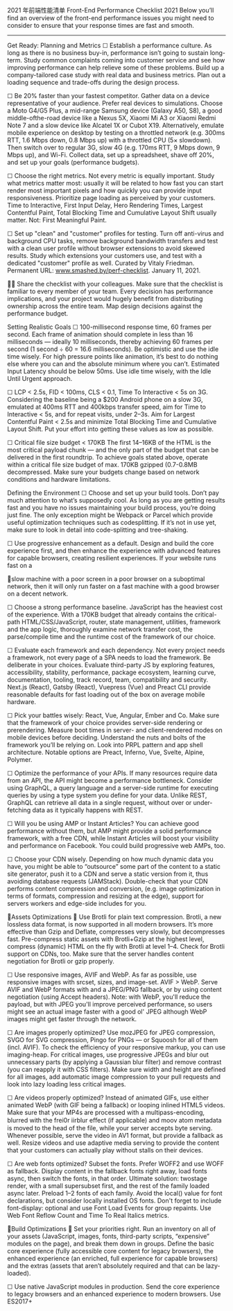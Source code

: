 2021 年前端性能清单
Front-End Performance Checklist 2021
Below you’ll find an overview of the front-end performance issues you might
need to consider to ensure that your response times are fast and smooth.
____

Get Ready: Planning and Metrics
☐ Establish a performance culture.
As long as there is no business buy-in, performance isn’t going to sustain long-term. Study
common complaints coming into customer service and see how improving performance can
help relieve some of these problems. Build up a company-tailored case study with real data
and business metrics. Plan out a loading sequence and trade-offs during the design process.

☐ Be 20% faster than your fastest competitor.
Gather data on a device representative of your audience. Prefer real devices to simulations.
Choose a Moto G4/G5 Plus, a mid-range Samsung device (Galaxy A50, S8), a good middle-ofthe-road device like a Nexus 5X, Xiaomi Mi A3 or Xiaomi Redmi Note 7 and a slow device like
Alcatel 1X or Cubot X19. Alternatively, emulate mobile experience on desktop by testing on a
throttled network (e.g. 300ms RTT, 1.6 Mbps down, 0.8 Mbps up) with a throttled CPU (5×
slowdown). Then switch over to regular 3G, slow 4G (e.g. 170ms RTT, 9 Mbps down, 9 Mbps
up), and Wi-Fi. Collect data, set up a spreadsheet, shave off 20%, and set up your goals
(performance budgets).

☐ Choose the right metrics.
Not every metric is equally important. Study what metrics matter most: usually it will be
related to how fast you can start render most important pixels and how quickly you can provide
input responsiveness. Prioritize page loading as perceived by your customers. Time to
Interactive, First Input Delay, Hero Rendering Times, Largest Contentful Paint, Total Blocking
Time and Cumulative Layout Shift usually matter. Not: First Meaningful Paint.

☐ Set up "clean" and "customer" profiles for testing.
Turn off anti-virus and background CPU tasks, remove background bandwidth transfers and
test with a clean user profile without browser extensions to avoid skewed results. Study
which extensions your customers use, and test with a dedicated "customer" profile as well.
Curated by Vitaly Friedman. Permanent URL: www.smashed.by/perf-checklist. January 11, 2021.

☐ Share the checklist with your colleagues.
Make sure that the checklist is familiar to every member of your team. Every decision has
performance implications, and your project would hugely benefit from distributing
ownership across the entire team. Map design decisions against the performance budget.

Setting Realistic Goals
☐ 100-millisecond response time, 60 frames per second.
Each frame of animation should complete in less than 16 milliseconds — ideally 10
milliseconds, thereby achieving 60 frames per second (1 second ÷ 60 = 16.6 milliseconds). Be
optimistic and use the idle time wisely. For high pressure points like animation, it’s best to do
nothing else where you can and the absolute minimum where you can’t. Estimated Input
Latency should be below 50ms. Use idle time wisely, with the Idle Until Urgent approach.

☐ LCP < 2.5s, FID < 100ms, CLS < 0.1, Time To Interactive < 5s on 3G.
Considering the baseline being a $200 Android phone on a slow 3G, emulated at 400ms RTT
and 400kbps transfer speed, aim for Time to Interactive < 5s, and for repeat visits, under 2–3s.
Aim for Largest Contentful Paint < 2.5s and minimize Total Blocking Time and Cumulative Layout
Shift. Put your effort into getting these values as low as possible.

☐ Critical file size budget < 170KB
The first 14–16KB of the HTML is the most critical payload chunk — and the only part of the
budget that can be delivered in the first roundtrip. To achieve goals stated above, operate
within a critical file size budget of max. 170KB gzipped (0.7-0.8MB decompressed. Make sure
your budgets change based on network conditions and hardware limitations.

Defining the Environment
☐ Choose and set up your build tools.
Don’t pay much attention to what’s supposedly cool. As long as you are getting results fast and
you have no issues maintaining your build process, you’re doing just fine. The only exception
might be Webpack or Parcel which provide useful optimization techniques such as codesplitting. If it’s not in use yet, make sure to look in detail into code-splitting and tree-shaking.

☐ Use progressive enhancement as a default.
Design and build the core experience first, and then enhance the experience with advanced
features for capable browsers, creating resilient experiences. If your website runs fast on a

slow machine with a poor screen in a poor browser on a suboptimal network, then it will only
run faster on a fast machine with a good browser on a decent network.

☐ Choose a strong performance baseline.
JavaScript has the heaviest cost of the experience. With a 170KB budget that already contains
the critical-path HTML/CSS/JavaScript, router, state management, utilities, framework and
the app logic, thoroughly examine network transfer cost, the parse/compile time and the
runtime cost of the framework of our choice.

☐ Evaluate each framework and each dependency.
Not every project needs a framework, not every page of a SPA needs to load the framework. Be
deliberate in your choices. Evaluate third-party JS by exploring features, accessibility, stability,
performance, package ecosystem, learning curve, documentation, tooling, track record, team,
compatibility and security. Next.js (React), Gatsby (React), Vuepress (Vue) and Preact
CLI provide reasonable defaults for fast loading out of the box on average mobile hardware.

☐ Pick your battles wisely: React, Vue, Angular, Ember and Co.
Make sure that the framework of your choice provides server-side rendering or prerendering.
Measure boot times in server- and client-rendered modes on mobile devices before deciding.
Understand the nuts and bolts of the framework you’ll be relying on. Look into PRPL pattern
and app shell architecture. Notable options are Preact, Inferno, Vue, Svelte, Alpine, Polymer.

☐ Optimize the performance of your APIs.
If many resources require data from an API, the API might become a performance bottleneck.
Consider using GraphQL, a query language and a server-side runtime for executing queries by
using a type system you define for your data. Unlike REST, GraphQL can retrieve all data in a
single request, without over or under-fetching data as it typically happens with REST.

☐ Will you be using AMP or Instant Articles?
You can achieve good performance without them, but AMP might provide a solid performance
framework, with a free CDN, while Instant Articles will boost your visibility and performance
on Facebook. You could build progressive web AMPs, too.

☐ Choose your CDN wisely.
Depending on how much dynamic data you have, you might be able to “outsource” some part
of the content to a static site generator, push it to a CDN and serve a static version from it,
thus avoiding database requests (JAMStack). Double-check that your CDN performs content
compression and conversion, (e.g. image optimization in terms of formats, compression and
resizing at the edge), support for servers workers and edge-side includes for you.

Assets Optimizations
☐ Use Brotli for plain text compression.
Brotli, a new lossless data format, is now supported in all modern browsers. It’s more effective
than Gzip and Deflate, compresses very slowly, but decompresses fast. Pre-compress static
assets with Brotli+Gzip at the highest level, compress (dynamic) HTML on the fly with Brotli
at level 1–4. Check for Brotli support on CDNs, too. Make sure that the server handles content
negotiation for Brotli or gzip properly.

☐ Use responsive images, AVIF and WebP.
As far as possible, use responsive images with srcset, sizes, <picture> and image-set. AVIF > WebP.
Serve AVIF and WebP formats with <picture> and a JPEG/PNG fallback, or by using content
negotiation (using Accept headers). Note: with WebP, you'll reduce the payload, but with JPEG
you'll improve perceived performance, so users might see an actual image faster with a good
ol' JPEG although WebP images might get faster through the network.

☐ Are images properly optimized?
Use mozJPEG for JPEG compression, SVGO for SVG compression, Pingo for PNGs — or Squoosh
for all of them (incl. AVIF). To check the efficiency of your responsive markup, you can
use imaging-heap. For critical images, use progressive JPEGs and blur out unnecessary parts
(by applying a Gaussian blur filter) and remove contrast (you can reapply it with CSS filters).
Make sure width and height are defined for all images, add automatic image compression to
your pull requests and look into lazy loading less critical images.

☐ Are videos properly optimized?
Instead of animated GIFs, use either animated WebP (with GIF being a fallback) or looping
inlined HTML5 videos. Make sure that your MP4s are processed with a multipass-encoding,
blurred with the frei0r iirblur eﬀect (if applicable) and moov atom metadata is moved to the head
of the file, while your server accepts byte serving. Whenever possible, serve the video in AV1
format, but provide a fallback as well. Resize videos and use adaptive media serving to provide
the content that your customers can actually play without stalls on their devices.

☐ Are web fonts optimized?
Subset the fonts. Prefer WOFF2 and use WOFF as fallback. Display content in the fallback
fonts right away, load fonts async, then switch the fonts, in that order. Ultimate solution: twostage render, with a small supersubset first, and the rest of the family loaded async later.
Preload 1–2 fonts of each family. Avoid the local() value for font declarations, but consider
locally installed OS fonts. Don't forget to include font-display: optional and use Font Load Events
for group repaints. Use Web Font Reflow Count and Time To Real Italics metrics.

Build Optimizations
☐ Set your priorities right.
Run an inventory on all of your assets (JavaScript, images, fonts, third-party scripts,
“expensive” modules on the page), and break them down in groups. Define the basic core
experience (fully accessible core content for legacy browsers), the enhanced experience (an
enriched, full experience for capable browsers) and the extras (assets that aren’t absolutely
required and that can be lazy-loaded).

☐ Use native JavaScript modules in production.
Send the core experience to legacy browsers and an enhanced experience to modern browsers.
Use ES2017+ <script type="module"> for loading JavaScript: modern browsers will interpret the
script as a JavaScript module and run it as expected, while legacy browsers wouldn't recognize
it and hence ignore it.

☐ Executing JavaScript is expensive, so tame it.
With SPAs, you might need some time to initialize the app before you can render the page.
Look for modules and techniques to speed up the initial rendering time, e.g. with progressive
hydration and import on interaction (times are 2–5x times higher on low-end mobile devices).

☐ Use tree-shaking, scope hoisting and code-splitting to reduce payloads.
Tree-shaking is a way to clean up your build process by only including code that is actually
used in production. Code-splitting splits your code base into “chunks” that are loaded on
demand. Scope hoisting detects where import chaining can be flattened and converted into
one inlined function without compromising the code (e.g. via Webpack). Use granular
chunking and offload some of the client-side rendering to the server. Define split points by
tracking which CSS/JS chunks are used, and which aren’t. Consider code-splitting at the
package level as well.

☐ Can you offload JavaScript into a Web Worker or WebAssembly?
As the code base evolves, UI performance bottlenecks will start showing up. It happens
because DOM operations are running alongside your JS on the main thread. Consider moving
these expensive operations to a background process that’s running on a different thread with
web workers. Typical use case: prefetching data and PWAs. Consider offloading
computationally heavy tasks off to WebAssembly, which works best for computationally
intensive web apps, such as games.

☐ Serve legacy code only to legacy browsers (differential serving).
Use babel-preset-env to only transpile ES2017+ features unsupported by the modern browsers
you are targeting. Then set up two builds, one for modern, and one for legacy browsers. For

lodash, use babel-plugin-lodash that will load only modules that you are using in your source.
Transform generic lodash requires to cherry-picked ones to avoid code duplication. Use the
header <link rel="modulepreload"> to initiate early (and high-priority) loading of module scripts.

☐ Identify and rewrite legacy code with incremental decoupling.
Revisit your dependencies and assess how much time would be required to refactor or rewrite
legacy code that has been causing trouble lately. First, set up metrics that tracks if the ratio of
legacy code calls is staying constant or going down, not up. Publicly discourage the team from
using the library and make sure that your CI alerts developers if it's used in pull requests.

☐ Identify and remove unused CSS/JavaScript.
CSS and JavaScript code coverage in Chrome allows you to learn which code has been
executed/applied and which hasn’t. Once you've detected unused code, find those modules
and lazy load with import(). Then repeat the coverage profile and validate that it's now
shipping less code on initial load. Use Puppeteer to programmatically collect code coverage.

☐ Trim the size of your JavaScript dependencies.
There’s a high chance you’re shipping full JavaScript libraries when you only need a fraction.
To avoid the overhead, consider using webpack-libs-optimizations that removes unused methods
and polyfills during the build process. Add bundle auditing into your regular workflow.
Bundlephobia helps find the cost of adding an npm package to your bundle, size-limit extends
basic bundle size check with details on JavaScript execution time. Use Skypack to discover
community-curated packages with focus on quality and performance.

☐ Are you using predictive prefetching for JavaScript chunks?
Use heuristics to decide when to preload JavaScript chunks. Guess.js is a set of tools that use
Google Analytics data to determine which page a user is mostly likely to visit next. Also,
consider Quicklink, Instant.page and DNStradamus. Note: you might be prompting the browser
to consume unneeded data and prefetch undesirable pages, so it's a good idea to be quite
conservative in the number of prefetched requests.

☐ Optimize for your target JavaScript engines.
Make use of script streaming for monolithic scripts, so they can be parsed on a separate
background thread once downloading begins. Hook into V8’s code caching as well, by splitting
out libraries from code using them, or the other way around. Consider JIT Optimization
Strategies for Firefox’s Baseline Interpeter as well.

☐ Find a way to marry client-side rendering and server-side rendering.
Usually the goal is to find the optimum balance between client-side and server-side rendering.
Consider prerendering if your pages don't change much, and defer the booting of frameworks

if you can. Stream HTML in chunks with server-side rendering, and implement progressive
hydration for individual components with client-side rendering — and hydrate on visibility,
interaction or during idle time to get the best of both worlds. (Streaming Server-Side Rendering
With Progressive Hydration).

☐ Consider micro-optimizations and progressive booting.
Use server-side rendering to get a quick first meaningful paint, but also include some
minimal JS to keep the time-to-interactive close to the first meaningful paint. Then, either on
demand or as time allows, boot non-essential parts of the app. Always break up the execution
of functions into separate, asynchronous tasks. Where possible use requestIdleCallback.

☐ Always self-host third-party assets.
Using a public CDN will not automatically lead to better performance. Even if two sites point
to the exact same third party resource URL, the code is downloaded once per domain, and the
cache is "sandboxed" to that domain. First-party assets are more likely to stay in the cache
than third-party assets. Self-hosting is more reliable, secure, and better for performance.

☐ Constrain the impact of third-party scripts.
Too often one single third-party script ends up calling a long tail of scripts. Consider using
service workers by racing the resource download with a timeout. Establish a Content Security
Policy (CSP) to restrict the impact of third-party scripts, e.g. disallowing the download of audio
or video. Embed scripts via iframe, so scripts don't have access to the DOM. Sandbox them, too.
To stress-test scripts, examine bottom-up summaries in Performance profile page (DevTools).
Load third-party scripts only once the app has initialized. Watch out for anti-flicker snippets.

☐ Set HTTP cache headers properly.
Double-check that expires, cache-control, max-age and other HTTP cache headers are set
properly. In general, resources should be cacheable either for a very short time (if they are
likely to change) or indefinitely (if they are static). Use cache-control: immutable to avoid
revalidation. Check that you aren’t sending unnecessary headers (e.g. x-powered-by, pragma, xua-compatible, expires). Make use of zero RTT for repeat views via stale-while-revalidate.

Delivery Optimizations
☐ Load JavaScript asynchronously.
As developers, we have to explicitly tell the browser not to wait and to start rendering the page
with the defer and async attributes in HTML. Always prefer defer to async. With defer, browser
doesn't execute scripts until HTML is parsed and all prior sync scripts have executed. Don’t
use both. Unless you need JS to execute before start render, it's better to use defer.

☐ Lazy load expensive components with IntersectionObserver.
Lazy-load all expensive components, such as heavy JavaScript, videos, iframes, widgets, and
potentially images. The most performant way to do so is either with native lazy-loading
(loading and importance attributes) or by using the Intersection Observer — the latter can be
used for performant scrollytelling, parallax and ads tracking as well.

☐ Defer rendering and decoding for expensive images.
With content-visibility: auto, we can prompt the browser to skip the layout of the children while
the container is outside of the viewport. Just make sure to use contain-intrinsic-size with a
placeholder properly sized to avoid CLS. Also, prompt the browser to decode the image off the
main thread with <img decoding=“async”>, to reduce CPU-time needed for the operation.

☐ Push critical CSS quickly.
Collect all of the CSS required to start rendering the first visible portion of the page (“critical
CSS” or “above-the-fold” CSS), and add it inline in the <head> of the page (stay under 14 KB).
Consider the conditional inlining approach. Putting critical CSS in a separate file on the root
domain has benefits, sometimes more than inlining due to caching.

☐ Experiment with regrouping your CSS rules.
Consider splitting the main CSS file out into its individual media queries. Avoid placing <link
rel="stylesheet" /> before async snippets. If scripts don’t depend on stylesheets, consider placing
blocking scripts above blocking styles. If they do, split that JavaScript in two and load it either
side of your CSS. Cache inlined CSS with a service worker and experiment with in-body CSS.
Dynamic styling can be expensive: check that your CSS-in-JS library optimizes the execution
when your CSS has no dependencies on theme/props, don't over-compose styled components.

☐ Stream responses.
Streams provide an interface for reading or writing asynchronous chunks of data, only a
subset of which might be available in memory at any given time. Instead of serving an empty
UI shell and letting JavaScript populate it, let the service worker construct a stream where the
shell comes from a cache, but the body comes from the network. HTML rendered during the
initial nav request can then take full advantage of the browser's streaming HTML parser.

☐ Consider making your components connection-/device memory-aware.
Customize the application and the payload to cost- and performance-constrained users with
the Save-Data client hint request header. You could rewrite requests for high DPI images to
low DPI images, remove web fonts and parallax, turn off video autoplay, or even change how
you deliver markup. Use Network Information API to deliver variants of heavy components
based on connectivity, and Device Memory API to adjust resources based on device memory.

☐ Warm up the connection to speed up delivery.
Use resource hints to save time on dns-prefetch (DNS lookup in the background),
preconnect (start the connection handshake (DNS, TCP, TLS)), prefetch (request a resource),
preload (prefetch resources without executing them, among other things) and prerender
(fetches resources in advance but doesn’t execute JS or render any part of the page in advance).
When using preload, as must be defined or nothing loads; preloaded fonts without crossorigin
attribute will double fetch. With preload, there is a puzzle of priorities, so consider
injecting rel="preload" elements into the DOM just before the external blocking scripts.

☐ Use service workers for caching and network fallbacks.
If your website is running over HTTPS, cache static assets in a service worker cache and store
offline fallbacks (or even offline pages) and retrieve them from the user's machine, rather
than going to the network. Store the app shell in the service worker's cache along with a few
critical pages, such as offline page or homepage. But: make sure the proper CORS response
header exists for cross-origin resources, don’t cache opaque responses and opt-in cross-origin
image assets into CORS mode.

☐ Use service workers on the CDN/Edge (e.g. for A/B testing).
With CDNs implementing service workers on the server, consider service workers to tweak
performance on the edge as well. E.g. in A/B tests, when HTML needs to vary its content for
different users, use service workers on the CDNs to handle the logic. Or stream HTML
rewriting to speed up sites that use Google Fonts.

☐ Optimize rendering performance.
If needed, isolate expensive components with granular CSS containment. Make sure that
there is no lag when scrolling the page or when an element is animated, and that you’re
consistently hitting 60 frames per second. If that’s not possible, then making the frames per
second consistent is at least preferable to a mixed range of 60 to 15. Use CSS will-change to
inform the browser about which elements will change.

☐ Have you optimized rendering experience?
Don’t underestimate the role of perceived performance. While loading assets, try to always be
one step ahead of the customer, so the experience feels swift while there is quite a lot
happening in the background. To keep the customer engaged, use skeleton screens instead of
loading indicators and add transitions and animations.

☐ Prevent layout shifts (reflows) and repaints.
Reflows are caused by rescaled images and videos, web fonts, injected ads or late-discovered
scripts that populate components with actual content. Set width and height attributes on
images, so modern browsers allocate the box and reserve the space by default. Use an SVG

placeholder to reserve the display box in which the video and images will appear in. Use
hybrid lazy-loading to load an external lazy-loading script only if native lazy-loading isn’t
supported. Group web font repaints and match line-height and spacing with font-style-matcher.
Track the stability of the interface with Layout Instability API and Cumulative Layout Shift (CLS).

Networking and HTTP/2
☐ Is OCSP stapling enabled?
By enabling OCSP stapling on your server, you can speed up TLS handshakes. The OCSP
protocol does not require the browser to spend time downloading and then searching a list for
certificate information, hence reducing the time required for a handshake.

☐ Have you reduced the impact of SSL certificate revocation?
Extended Validation (EV) certificates are expensive and time-consuming as they require a
human to reviewing a certificate and ensuring its validity. Domain Validation (DV) certificates,
on the other hand, are often provided for free. EV certificates do not fully support OCSP
stapling, so always serve an OCSP stapled DV certificate and keep TLS certificates small.

☐ Have you adopted IPv6 yet?
Studies show that IPv6 makes websites 10 to 15% faster due to neighbor discovery (NDP) and
route optimization. Update the DNS for IPv6 to stay bulletproof for the future. Just make sure
that dual-stack support is provided across the network — it allows IPv6 and IPv4 to run
simultaneously alongside each other. After all, IPv6 is not backwards-compatible.

☐ Is TCP BBR in use?
BBR is a relatively new TCP delay-controlled TCP flow control algorithm. It responds to actual
congestion, rather than packet loss like TCP does, and as such, it’s significantly faster, with
higher throughput and lower latency. Enable BBR congestion control and set tcp_notsent_lowat
to 16KB for HTTP/2 prioritization to work reliably on Linux 4.9 kernels and later.

☐ Always prefer HTTP/2.
HTTP/2 is supported very well and offers a performance boost. It isn’t going anywhere, and in
most cases, you’re better off with it. Depending on how large your mobile user base is, you
might need to send different builds, and you could benefit from adapting a different build
process. (HTTP/2 is often slower on networks which have a noticeable packet loss rate.)

☐ Properly deploy HTTP/2.
You need to find a fine balance between packaging modules and loading many small modules

in parallel. Break down your entire interface into many small modules; then group, compress
and bundle them. Split at the package level, or by tracking which chunks of CSS/JS are/aren’t
used. Separate vendor and client code, and separate vendor dependencies that change rarely
and frequently. Sending around 6–10 packages seems like a decent compromise (and isn’t too
bad for legacy browsers). Experiment and measure to find the right balance. Do your best to
send as many assets as possible over a single HTTP/2 connection.

☐ Do your servers and CDNs support HTTP/2?
Different servers and CDNs support HTTP/2 differently. Use CDN Comparison to check your
options, or quickly look up which features you can expect to be supported. Enable BBR
congestion control, set tcp_notsent_lowat to 16KB for HTTP/2 prioritization.

☐ Is HPACK compression in use?
If you’re using HTTP/2, double-check that your servers implement HPACK compression for
HTTP response headers to reduce unnecessary overhead. Because HTTP/2 servers are
relatively new, they may not fully support the specification, with HPACK being an example.
H2spec is a great (if very technically detailed) tool to check that.

☐ Get ready for HTTP/3.
While in HTTP/2, multiple requests share a connection, in HTTP/3 requests also share a
connection but stream independently, so a dropped packet no longer impacts all requests, just
the one stream. With HTTP3’s QUIC, TCP and TLS are combined and completed in just a
single round trip, and from the second connection onward, we can already send and receive
app layer data in the first round trip (0-RTT). Packaging still matters, so instead of sending a
monolithic JS, send multiple JS-files in parallel. Expect an impact on loading times on mobile.

☐ Do your servers and CDNs support HTTP/3?
QUIC and HTTP/3 are better and more bulletproof: with faster handshakes, better encryption,
more reliable independent streams, more encrypted, and with 0-RTT if the client previously
had a connection with the server. However, it's quite CPU intensive (2-3x CPU usage for the
same bandwidth). Check if your servers or CDNs support HTTP over QUIC (also known
as HTTP/3), and if you can enable it.

☐ Make sure the security on your server is bulletproof.
Double-check that your security headers are set properly, eliminate known vulnerabilities,
and check your certificate. Make sure that all external plugins and tracking scripts are loaded
via HTTPS, that cross-site scripting isn’t possible and that both HTTP Strict Transport Security
headers and Content Security Policy headers are properly set.

Testing and Monitoring
☐ Monitor mixed-content warnings.
If you’ve recently migrated from HTTP to HTTPS, make sure to monitor both active and
passive mixed-content warnings with tools such as Report-URI.io. You can also use Mixed
Content Scan to scan your HTTPS-enabled website for mixed content.

☐ Have you optimized your auditing and debugging workflow?
Invest time to study debugging and auditing techniques in your debugger, WebPageTest,
Lighthouse and supercharge your text editor. E,g, you could drive WebPageTest from a Google
Spreadsheet and incorporate accessibility, performance and SEO scores into your Travis setup
with Lighthouse CI or straight into Webpack. Use a Perf Diagnostic CSS for quick check-ups.

☐ Have you tested in proxy browsers and legacy browsers?
Testing in Chrome and Firefox is not enough. Look into how your website works in proxy
browsers and legacy browsers (including UC Browser and Opera Mini). Measure average
Internet speed among your user base to avoid big surprises. Test with network throttling, and
emulate a high-DPI device. BrowserStack is fantastic, but test on real devices, too.

☐ Have you tested the performance of your 404 pages?
Every time a client requests an asset that doesn’t exist, they’ll receive a 404 response — and
often that response is huge. Make sure to examine and optimize the caching strategy for your
404 pages. Make sure to serve HTML to the browser only when it expects an HTML response,
and return a small error payload for all other responses.

☐ Have you tested the performance of your GDPR consent prompts?
Normally cookie consent prompts shouldn’t have an impact on CLS, but sometimes they do,
so consider using free and open source options Osano or cookie-consent-box. The consent is
likely to change the impact of scripts on the overall performance, so set up and study a few
different web performance profiles for different types of consent.

☐ Have you tested the impact on accessibility?
Large pages and DOM manipulations with JavaScript will cause delays in screen reader
announcements. Fast Time to Interactive means how much time passes by until the screen
reader can announce navigation on a given page and a screen reader user can actually hit
keyboard to interact.

☐ Is continuous monitoring set up?
A good performance metrics is a combination of passive and active monitoring tools. Having a
private instance of WebPagetest and using Lighthouse is always beneficial for quick tests, but

also set up continuous monitoring with RUM tools such as SpeedTracker, SpeedCurve and
others. Set your own user-timing marks to measure and monitor business-specific metrics.

Quick wins
This list is quite comprehensive, and completing all of the optimizations might take quite a while.
So, if you had just 1 hour to get significant improvements, what would you do? Let’s boil it all
down to 18 low-hanging fruits. Obviously, before you start and once you finish, measure results,
including Largest Contentful Paint and Time To Interactive on a 3G and cable connection.
1. Measure the real world experience and set appropriate goals. Aim to be at least 20% faster than
your fastest competitor. Stay within Largest Contentful Paint < 2.5s, a First Input Delay <
100ms, Time to Interactive < 5s on slow 3G, for repeat visits, TTI < 2s. Optimize at least for
First Contentful Paint and Time To Interactive.
2. Optimize images with Squoosh, mozjpeg, guetzli, pingo and SVGOMG, and serve AVIF/WebP with
an image CDN.
3. Prepare critical CSS for your main templates, and inline them in the <head> of each template.
For CSS/JS, operate within a critical file size budget of max. 170KB gzipped (0.7MB unzipped).
4. Trim, optimize, defer and lazy-load scripts. Invest in the config of your bundler to remove
redundancies and check lightweight alternatives.
5. Always self-host your static assets. Always prefer to self-host 3rd-party assets. Limit their
impact. Use facades, load widgets on interaction and beware of anti-flicker snippets.
6. Be selective when choosing a framework. For single-page-applications, identify critical pages
and serve them statically, or at least prerender them, and use progressive hydration on
component-level and import modules on interaction.
7. Client-side rendering alone isn't a good choice for performance. Prerender if your pages don’t
change much, and defer the booting of frameworks. Use streaming server-side rendering.
8. Serve legacy code only to legacy browsers with the module/nomodule pattern.
9. Experiment with regrouping your CSS rules and test in-body CSS.
10. Add resource hints to speed up delivery with dns-lookup, preconnect, prefetch, preload, prerender.
11. Subset web fonts and load them asynchronously, and utilize font-display in CSS for fast first
rendering.
12. Check that HTTP cache headers and security headers are set properly.
13. Enable Brotli compression on the server. (If that’s not possible, don’t forget to enable Gzip
compression.)
14. Enable TCP BBR congestion if your server is running on the Linux kernel version 4.9+.
15. Enable OCSP stapling and IPv6 if possible. Always serve an OCSP stapled DV certificate.
16. Enable HPACK compression for HTTP/2 and move to HTTP/3 if it's available.
17. Cache assets such as fonts, styles, JavaScript and images in a service worker cache.

18. Explore options to avoid rehydration, use progressive hydration and streaming server-side
rendering for your single-page application.
A huge thanks to Guy Podjarny, Yoav Weiss, Addy Osmani, Artem Denysov, Denys Mishunov, Ilya Pukhalski,
Jeremy Wagner, Colin Bendell, Mark Zeman, Patrick Meenan, Leonardo Losoviz, Andy Davies, Rachel Andrew,
Anselm Hannemann, Barry Pollard, Patrick Hamann, Gideon Pyzer, Andy Davies, Maria Prosvernina, Tim
Kadlec, Rey Bango, Matthias Ott, Peter Bowyer, Phil Walton, Mariana Peralta, Pepijn Senders, Mark
Nottingham, Jean Pierre Vincent, Philipp Tellis, Ryan Townsend, Ingrid Bergman, Mohamed Hussain S. H.,
Jacob Groß, Tim Swalling, Bob Visser, Kev Adamson, Adir Amsalem, Aleksey Kulikov and Rodney Rehm for
reviewing this article, as well as our fantastic community which has shared techniques and lessons learned
from its work in performance optimization for everybody to use. You are truly smashing!



2021 年前端性能清单
下面是您可能会遇到的前端性能问题的概述
需要考虑确保您的响应时间快速且顺畅。
____

做好准备：规划和指标
☐ 建立绩效文化。
只要没有企业的支持，业绩就不会长期维持。 学习
客户服务中常见的投诉，看看如何提高绩效
帮助缓解其中一些问题。 使用真实数据建立公司定制的案例研究
和业务指标。 在设计过程中计划加载顺序和权衡。

☐ 比最快的竞争对手快 20%。
在代表您的受众的设备上收集数据。 比模拟更喜欢真实设备。
选择 Moto G4/G5 Plus、中端三星设备（Galaxy A50、S8）、Nexus 5X、小米米 A3 或小米红米 Note 7 等中档设备以及慢速设备，例如
阿尔卡特 1X 或 Cubot X19。 或者，通过在桌面上进行测试来模拟桌面上的移动体验
具有节流 CPU（5×
减速）。 然后切换到常规 3G、慢速 4G（例如 170 毫秒 RTT、9 Mbps 下降、9 Mbps
向上）和 Wi-Fi。 收集数据，设置电子表格，减少 20%，并设定你的目标
（绩效预算）。

☐ 选择正确的指标。
并非每个指标都同样重要。 研究最重要的指标：通常是
与您可以多快开始渲染最重要的像素以及您可以多快地提供有关
输入响应。 优先考虑客户认为的页面加载。 时间到
交互式、首次输入延迟、英雄渲染时间、最大内容绘制、总阻塞
时间和累积布局偏移通常很重要。 不是：第一次有意义的绘画。

☐ 设置“清洁”和“客户”配置文件以进行测试。
关闭防病毒和后台 CPU 任务，删除后台带宽传输和
使用没有浏览器扩展的干净用户配置文件进行测试，以避免出现偏差的结果。 学习
您的客户使用哪些扩展，并使用专门的“客户”配置文件进行测试。
由维塔利弗里德曼策划。 永久网址：www.smashed.by/perf-checklist。 2021 年 1 月 11 日。

☐ 与您的同事分享清单。
确保团队中的每个成员都熟悉清单。 每个决定都有
性能影响，并且您的项目将从分发中受益匪浅
整个团队的所有权。 根据性能预算映射设计决策。

设定切合实际的目标
☐ 100 毫秒响应时间，每秒 60 帧。
每一帧动画应该在 16 毫秒内完成——最好是 10
毫秒，从而达到每秒 60 帧（1 秒 ÷ 60 = 16.6 毫秒）。 是
乐观并明智地利用空闲时间。 对于动画这样的高压点，最好做
没有其他你可以的地方和你不能的绝对最低限度。 估计输入
延迟应低于 50 毫秒。 明智地使用空闲时间，采用空闲直到紧急的方法。

☐ LCP < 2.5s，FID < 100ms，CLS < 0.1，3G 交互时间 < 5s。
考虑到基线是 200 美元的 Android 手机，速度较慢，RTT 为 400 毫秒
和 400kbps 的传输速度，目标是交互时间小于 5 秒，重复访问时间小于 2-3 秒。
目标是最大的 Contentful Paint < 2.5s 并最小化总阻塞时间和累积布局
转移。 努力使这些值尽可能低。

☐ 关键文件大小预算 < 170KB
HTML 的前 14–16KB 是最关键的有效负载块——也是唯一的部分
可以在第一次往返中交付的预算。 为实现上述目标，操作
在最大的关键文件大小预算内。 170KB gzipped（0.7-0.8MB 解压缩。确保
您的预算会根据网络条件和硬件限制而变化。

定义环境
☐ 选择并设置您的构建工具。
不要太在意所谓的酷。 只要你能快速得到结果
你在维护你的构建过程中没有问题，你做得很好。 唯一的例外
可能是 Webpack 或 Parcel，它们提供有用的优化技术，例如代码拆分。 如果尚未使用，请确保详细了解代码拆分和 tree-shaking。

☐ 默认使用渐进增强。
首先设计和构建核心体验，然后通过高级增强体验
功能强大的浏览器的功能，创造弹性体验。 如果您的网站在

在次优网络上的不良浏览器中屏幕不良的慢速机器，那么它只会
在性能良好的网络上使用良好的浏览器在快速的机器上运行得更快。

☐ 选择一个强大的性能基准。
JavaScript 的体验成本最高。 170KB 的预算已经包含
关键路径 HTML/CSS/JavaScript、路由器、状态管理、实用程序、框架和
应用程序逻辑，彻底检查网络传输成本、解析/编译时间和
运行
我们选择的框架的成本。

☐ 评估每个框架和每个依赖项。
不是每个项目都需要框架，也不是SPA的每个页面都需要加载框架。 是
深思熟虑你的选择。 通过探索功能、可访问性、稳定性来评估第三方 JS，
性能、包生态系统、学习曲线、文档、工具、跟踪记录、团队、
兼容性和安全性。 Next.js (React)、Gatsby (React)、Vuepress (Vue) 和 Preact
CLI 提供合理的默认值，以便在普通移动硬件上快速加载。

☐ 明智地选择你的战斗：React、Vue、Angular、Ember 和 Co。
确保您选择的框架提供服务器端呈现或预呈现。
在决定之前测量移动设备上服务器和客户端呈现模式的启动时间。
了解您将依赖的框架的具体细节。 查看 PRPL 模式
和应用程序外壳架构。 值得注意的选项是 Preact、Inferno、Vue、Svelte、Alpine、Polymer。

☐ 优化 API 的性能。
如果许多资源需要来自 API 的数据，API 可能会成为性能瓶颈。
考虑使用 GraphQL，一种查询语言和服务器端运行时来执行查询
使用您为数据定义的类型系统。 与 REST 不同，GraphQL 可以检索一个文件中的所有数据
单个请求，不会像 REST 通常发生的那样获取过多或不足的数据。

☐ 您会使用 AMP 还是 Instant Articles？
没有它们您也可以实现良好的性能，但 AMP 可能会提供可靠的性能
框架，带有免费的 CDN，而 Instant Articles 将提高您的知名度和性能
在Facebook上。 您也可以构建渐进式网络 AMP。

☐ 明智地选择您的 CDN。
根据您拥有的动态数据量，您可以“外包”某些部分
内容到静态站点生成器，将其推送到 CDN 并从中提供静态版本，
从而避免数据库请求（JAMStack）。 仔细检查您的 CDN 是否执行内容
压缩和转换，（例如在格式、压缩和转换方面的图像优化
在边缘调整大小），支持服务器工作人员和边缘端包括你。

资产优化
☐ 使用 Brotli 进行纯文本压缩。
Brotli 是一种新的无损数据格式，现在所有现代浏览器都支持它。 更有效
比 Gzip 和 Deflate 压缩速度慢，但解压速度快。 预压缩静态
在最高级别使用 Brotli+Gzip 的资产，使用 Brotli 即时压缩（动态）HTML
在 1-4 级。 还要检查 CDN 上的 Brotli 支持。 确保服务器处理内容
正确协商 Brotli 或 gzip。

☐ 使用响应式图像、AVIF 和 WebP。
尽可能使用带有 srcset、sizes、<picture> 和 image-set 的响应式图像。 AVIF > WebP。
使用 <picture> 和 JPEG/PNG 后备，或使用内容提供 AVIF 和 WebP 格式
协商（使用 Accept 标头）。 注意：使用 WebP，你会减少负载，但使用 JPEG
你会提高感知性能，所以用户可能会更快地看到一个良好的实际图像
ol' JPEG 尽管 WebP 图像可能通过网络变得更快。

☐ 图像是否适当优化？
将 mozJPEG 用于 JPEG 压缩，将 SVGO 用于 SVG 压缩，将 Pingo 用于 PNG——或 Squoosh
对于所有这些（包括 AVIF）。 要检查响应式标记的效率，您可以
使用成像堆。 对于关键图像，使用渐进式 JPEG 并模糊掉不必要的部分
（通过应用高斯模糊滤镜）并移除对比度（您可以使用 CSS 滤镜重新应用它）。
确保为所有图像定义宽度和高度，将自动图像压缩添加到
您的拉取请求并研究延迟加载不太重要的图像。

☐ 视频是否经过适当优化？
代替动画 GIF，使用动画 WebP（GIF 作为后备）或循环播放
内联 HTML5 视频。 确保您的 MP4 文件经过多通道编码处理，
使用 frei0r iirblur 效果模糊（如果适用）并将 moov 原子元数据移动到头部
的文件，而您的服务器接受字节服务。 尽可能以 AV1 格式提供视频
格式，但也提供后备。 调整视频大小并使用自适应媒体服务提供
您的客户实际上可以在其设备上无延迟地播放的内容。

☐ 网络字体是否优化？
子集字体。 首选 WOFF2 并使用 WOFF 作为后备。 在回退中显示内容
立即加载字体，异步加载字体，然后按顺序切换字体。 最终解决方案：双阶段渲染，首先使用一个小的超子集，然后再异步加载其余部分。
预加载每个系列的 1-2 种字体。 避免字体声明的 local() 值，但考虑
本地安装的操作系统字体。 不要忘记包含字体显示：可选并使用字体加载事件
用于组重绘。 使用 Web Font Reflow Count 和 Time To Real Italics 指标。

构建优化
☐ 正确设置您的优先顺序。
对您的所有资产（JavaScript、图像、字体、第三方脚本、
页面上的“昂贵”模块
e)，并将它们分组。 定义基本核心
体验（旧版浏览器完全可访问的核心内容）、增强体验（一个
功能强大的浏览器丰富的完整体验）和附加功能（并非绝对的资产
必需的，并且可以延迟加载）。

☐ 在生产中使用原生 JavaScript 模块。
将核心体验发送到旧版浏览器，将增强体验发送到现代浏览器。
使用 ES2017+ <script type="module"> 加载 JavaScript：现代浏览器将解释
将脚本作为 JavaScript 模块并按预期运行，而旧版浏览器无法识别
它，因此忽略它。

☐ 执行 JavaScript 是昂贵的，所以驯服它。
使用 SPA，您可能需要一些时间来初始化应用程序，然后才能呈现页面。
寻找模块和技术来加快初始渲染时间，例如 有进取心的
水合作用和导入交互（低端移动设备上的时间高出 2-5 倍）。

☐ 使用 tree-shaking、scope hoisting 和 code-splitting 来减少负载。
Tree-shaking 是一种清理构建过程的方法，它只包含实际需要的代码
用于生产。 代码拆分将您的代码库拆分为加载到的“块”
要求。 范围提升检测导入链接可以展平并转换为的位置
一个不影响代码的内联函数（例如通过 Webpack）。 使用粒度
分块并将一些客户端渲染卸载到服务器。 定义分割点
跟踪哪些 CSS/JS 块被使用，哪些没有。 考虑在
包级也是如此。

☐ 你能将 JavaScript 卸载到 Web Worker 或 WebAssembly 中吗？
随着代码库的发展，UI 性能瓶颈将开始显现。 它发生了
因为 DOM 操作在主线程上与您的 JS 一起运行。 考虑搬家
这些昂贵的操作到在不同线程上运行的后台进程
网络工作者。 典型用例：预取数据和 PWA。 考虑卸载
计算繁重的任务交给 WebAssembly，它最适合计算
密集型网络应用程序，例如游戏。

☐ 仅将遗留代码提供给遗留浏览器（差异化服务）。
使用 babel-preset-env 只转译现代浏览器不支持的 ES2017+ 特性
你在瞄准。 然后设置两个构建，一个用于现代浏览器，一个用于旧版浏览器。 为了

lodash，使用 babel-plugin-lodash 它将只加载您在源代码中使用的模块。
将通用的 lodash requires 转换为精选的 lodash 以避免代码重复。 使用
header <link rel="modulepreload"> 启动模块脚本的早期（和高优先级）加载。

☐ 通过增量解耦识别和重写遗留代码。
重新访问您的依赖项并评估重构或重写需要多少时间
最近引起麻烦的遗留代码。 首先，设置指标来跟踪
遗留代码调用保持不变或下降，而不是上升。 公开劝阻团队
使用该库并确保您的 CI 提醒开发人员是否在拉取请求中使用它。

☐ 识别并删除未使用的 CSS/JavaScript。
Chrome 中的 CSS 和 JavaScript 代码覆盖率可让您了解哪些代码已被
已执行/应用，哪些尚未执行。 检测到未使用的代码后，找到那些模块
并使用 import() 进行延迟加载。 然后重复覆盖范围配置文件并验证它现在
在初始加载时发送更少的代码。 使用 Puppeteer 以编程方式收集代码覆盖率。

☐ 减少 JavaScript 依赖项的大小。
当您只需要一小部分时，您很有可能会发布完整的 JavaScript 库。
为避免开销，请考虑使用 webpack-libs-optimizations 删除未使用的方法
和 polyfills 在构建过程中。 将捆绑审核添加到您的常规工作流程中。
Bundlephobia 有助于找到将 npm 包添加到包中的成本，大小限制扩展
基本的包大小检查以及 JavaScript 执行时间的详细信息。 使用 Skypack 发现
专注于质量和性能的社区策划包。

☐ 您是否对 JavaScript 块使用预测预取？
使用启发式方法来决定何时预加载 JavaScript 块。 Guess.js 是一组使用
用于确定用户接下来最有可能访问哪个页面的 Google Analytics 数据。 还，
考虑 Quicklink、Instant.page 和 DNStradamus。 注意：您可能会提示浏览器
消耗不需要的数据并预取不需要的页面，所以最好是相当
保守的预取请求数量。

☐ 优化您的目标 JavaScript 引擎。
对整体脚本使用脚本流，这样它们就可以在单独的服务器上进行解析
下载开始后的后台线程。 通过拆分也可以挂钩到 V8 的代码缓存中
从使用它们的代码中取出库，或相反。 考虑 JIT 优化
Firefox 的 Baseline Interpeter 策略也是如此。

☐ 找到一种结合客户端渲染和服务器端渲染的方法渲染。
通常目标是在客户端和服务器端渲染之间找到最佳平衡。
如果您的页面变化不大，请考虑预渲染，并推迟框架的启动

如果可以的话。 使用服务器端渲染以块的形式流式传输 HTML，并实现渐进式
通过客户端渲染对单个组件进行水合作用——并根据可见性进行水合作用，
交互或在空闲时间获得两全其美。 （流式服务器端渲染
随着渐进水合作用）。

☐ 考虑微优化和渐进式引导。
使用服务器端渲染来获得快速的第一次有意义的绘画，但也包括一些
最小化 JS 以保持交互时间接近第一次有意义的绘制。 然后，要么在
根据需要或在时间允许的情况下，启动应用程序的非必要部分。 总是中断执行
功能分成单独的异步任务。 尽可能使用 requestIdleCallback。

☐ 始终自行托管第三方资产。
使用公共 CDN 不会自动带来更好的性能。 即使两个站点指向
到完全相同的第三方资源 URL，每个域下载一次代码，并且
缓存被“沙盒化”到该域。 第一方资产更有可能留在缓存中
比第三方资产。 自托管更可靠、更安全，性能也更好。

☐ 限制第三方脚本的影响。
一个第三方脚本经常会调用一长串脚本。 考虑使用
service workers 通过在超时的情况下竞速资源下载。 建立内容安全
限制第三方脚本影响的策略 (CSP)，例如 禁止下载音频
或视频。 通过 iframe 嵌入脚本，因此脚本无法访问 DOM。 沙箱他们也是。
要对脚本进行压力测试，请检查性能配置文件页面 (DevTools) 中的自下而上的摘要。
仅在应用程序初始化后加载第三方脚本。 注意防闪烁片段。

☐ 正确设置 HTTP 缓存标头。
仔细检查是否设置了过期、缓存控制、最大年龄和其他 HTTP 缓存标头
适当地。 一般来说，资源应该可以缓存很短的时间（如果它们是
可能会改变）或无限期地（如果它们是静态的）。 使用 cache-control: immutable 来避免
重新验证。 检查您是否发送了不必要的标头（例如 x-powered-by、pragma、xua-compatible、expires）。 通过 stale-while-revalidate 使用零 RTT 重复查看。

交付优化
☐ 异步加载 JavaScript。
作为开发人员，我们必须明确告诉浏览器不要等待并开始渲染页面
使用 HTML 中的 defer 和 async 属性。 总是喜欢延迟而不是异步。 使用延迟，浏览器
在解析 HTML 并且执行所有先前的同步脚本之前不执行脚本。 不
两者都用。 除非你需要在开始渲染之前执行JS，否则最好使用defer。

☐ 使用 IntersectionObserver 延迟加载昂贵的组件。
延迟加载所有昂贵的组件，例如繁重的 JavaScript、视频、iframe、小部件和
潜在的图像。 最有效的方法是使用本机延迟加载
（加载和重要性属性）或使用 Intersection Observer——后者可以是
也用于高性能滚动、视差和广告跟踪。

☐ 延迟昂贵图像的渲染和解码。
使用 content-visibility: auto，我们可以提示浏览器跳过孩子的布局
容器在视口之外。 只需确保将 contain-intrinsic-size 与
占位符大小合适以避免 CLS。 此外，提示浏览器解码图像关闭
带有 <img decoding=“async”> 的主线程，以减少操作所需的 CPU 时间。

☐ 快速推送关键 CSS。
收集开始呈现页面第一个可见部分所需的所有 CSS（“关键
CSS”或“首屏”CSS），并将其内联添加到页面的 <head> 中（保持在 14 KB 以下）。
考虑条件内联方法。 将关键 CSS 放在根目录下的单独文件中
domain 有好处，有时由于缓存而比内联更多。

☐ 尝试重新组合您的 CSS 规则。
考虑将主 CSS 文件拆分成单独的媒体查询。 避免放置 <link
rel="stylesheet" /> 在异步片段之前。 如果脚本不依赖于样式表，请考虑放置
阻塞样式之上的阻塞脚本。 如果他们这样做，将 JavaScript 分成两部分并加载它
你的CSS的一面。 使用 Service Worker 缓存内联 CSS 并试验体内 CSS。
动态样式可能很昂贵：检查您的 CSS-in-JS 库是否优化了执行
当你的 CSS 不依赖于主题/道具时，不要过度组合样式组件。我在哪里
外壳来自缓存，但主体来自网络。 期间呈现的 HTML
然后初始导航请求可以充分利用浏览器的流式 HTML 解析器。

☐ 考虑让您的组件连接/设备内存感知。
为成本和性能受限的用户定制应用程序和负载
Save-Data 客户端提示请求标头。 您可以将对高 DPI 图像的请求重写为
低 DPI 图像、删除网络字体和视差、关闭视频自动播放，甚至更改播放方式
你提供标记。 使用 Network Information API 传递重型组件的变体
基于连接和设备内存 API 来调整基于设备内存的资源。

☐ 预热连接以加快交付速度。
使用资源提示来节省 dns-prefetch 的时间（在后台进行 DNS 查找），
预连接（启动连接握手（DNS、TCP、TLS））、预取（请求资源）、
预加载（预取资源而不执行它们等）和预渲染
（提前获取资源但不执行JS或提前渲染页面的任何部分）。
使用预加载时，必须定义或不加载； 没有跨源的预加载字体
属性将双重获取。 对于预加载，有一个优先级的难题，所以考虑
在外部阻塞脚本之前将 rel="preload" 元素注入 DOM。

☐ 使用服务工作者进行缓存和网络回退。
如果您的网站通过 HTTPS 运行，请将静态资产缓存在 Service Worker 缓存中并存储
离线后备（甚至离线页面）并从用户的机器上检索它们，而不是
比去网络。 将 App Shell 连同一些存储在 Service Worker 的缓存中
关键页面，例如离线页面或主页。 但是：确保正确的 CORS 响应
跨源资源存在标头，不要缓存不透明的响应和选择加入跨源
将图像资产转换为 CORS 模式。

☐ 在 CDN/Edge 上使用服务工作者（例如用于 A/B 测试）。
随着 CDN 在服务器上实现服务工作者，考虑服务工作者进行调整
边缘的性能也是如此。 例如。 在 A/B 测试中，当 HTML 需要改变其内容时
不同的用户，使用 CDN 上的服务工作者来处理逻辑。 或者流式传输 HTML
重写以加速使用谷歌字体的网站。

☐ 优化渲染性能。
如果需要，使用精细的 CSS 容器隔离昂贵的组件。 确保
滚动页面或动画元素时没有延迟，而且您
始终达到每秒 60 帧。 如果那不可能，那么制作帧
second consistent 至少优于 60 到 15 的混合范围。使用 CSS will-change 来
通知浏览器哪些元素将发生变化。

☐ 是否优化了渲染体验？
不要低估感知绩效的作用。 在加载资产时，尽量始终
领先客户一步，所以体验很快，同时有很多
发生在后台。 为了保持客户的参与度，请使用骨架屏幕而不是
加载指示器并添加过渡和动画。

☐ 防止布局偏移（回流）和重绘。
回流是由重新缩放的图像和视频、网络字体、注入的广告或较晚发现的
用实际内容填充组件的脚本。 设置宽度和高度属性
图像，因此现代浏览器默认分配框并保留空间。 使用 SVG

占位符以保留显示视频和图像的显示框。使用
混合延迟加载仅在本机延迟加载不是时才加载外部延迟加载脚本
支持的。 分组网络字体重绘并使用字体样式匹配器匹配行高和间距。
使用 Layout Instability API 和 Cumulative Layout Shift (CLS) 跟踪界面的稳定性。

网络和 HTTP/2
☐ 是否启用了 OCSP 装订？
通过在您的服务器上启用 OCSP 装订，您可以加速 TLS 握手。 OCSP
协议不需要浏览器花时间下载然后搜索列表
证书信息，从而减少握手所需的时间。

☐ 您是否减少了 SSL 证书吊销的影响？
扩展验证 (EV) 证书既昂贵又耗时，因为它们需要
审查证书并确保其有效性的人。 域验证 (DV) 证书，
另一方面，通常是免费提供的。 EV 证书不完全支持 OCSP
装订，因此始终提供 OCSP 装订 DV 证书并保持 TLS 证书较小。

☐ 您采用 IPv6 了吗？
研究表明，由于邻居发现 (NDP) 和
路线优化。 更新 IPv6 的 DNS，以防万一。 只要确定
跨网络提供双栈支持——它允许 IPv6 和 IPv4 运行
同时并排。 毕竟，IPv6 不向后兼容。

☐ TCP BBR 是否在使用中？
BBR是一个相对较新的

☐ 流式响应。
Streams 提供了一个用于读取或写入异步数据块的接口，只有一个
其中的子集可能在任何给定时间在内存中可用。 而不是提供一个空的
UI shell 并让 JavaScript 填充它，让 service worker 构造一个 str
TCP delay-controlled TCP流量控制算法。 它响应实际
拥塞，而不是像 TCP 那样丢失数据包，因此，它的速度要快得多，
更高的吞吐量和更低的延迟。 启用 BBR 拥塞控制并设置 tcp_notsent_lowat
到 16KB 的 HTTP/2 优先级，以便在 Linux 4.9 内核及更高版本上可靠地工作。

☐ 总是喜欢 HTTP/2。
HTTP/2 得到了很好的支持，并提供了性能提升。 它不会去任何地方，而且在
在大多数情况下，您最好不要这样做。 根据您的移动用户群有多大，您
可能需要发送不同的构建，您可以从调整不同的构建中受益
过程。 （HTTP/2 在具有明显丢包率的网络上通常较慢。）

☐ 正确部署 HTTP/2。
你需要在打包模块和加载很多小模块之间找到一个很好的平衡点

在平行下。 将你的整个界面分解成许多小模块； 然后分组，压缩
并将它们捆绑在一起。 在包级别拆分，或者通过跟踪哪些 CSS/JS 块是/不是
用过的。 分离供应商和客户端代码，分离很少更改的供应商依赖项
并且经常。 发送大约 6-10 个包裹似乎是一个不错的妥协（而且也不是
对旧版浏览器不利）。 进行实验和测量以找到合适的平衡点。 尽力而为
通过单个 HTTP/2 连接发送尽可能多的资产。

☐ 您的服务器和 CDN 是否支持 HTTP/2？
不同的服务器和 CDN 支持 HTTP/2 的方式不同。 使用 CDN 比较来检查您的
选项，或快速查找您希望获得支持的功能。 启用 BBR
拥塞控制，将 tcp_notsent_lowat 设置为 16KB 用于 HTTP/2 优先级。

☐ 是否使用了 HPACK 压缩？
如果您使用的是 HTTP/2，请仔细检查您的服务器是否实现了 HPACK 压缩
HTTP 响应标头以减少不必要的开销。 因为 HTTP/2 服务器是
相对较新，它们可能不完全支持该规范，HPACK 就是一个例子。
H2spec 是一个很棒的（如果技术上非常详细的话）工具来检查它。

☐ 为 HTTP/3 做好准备。
在 HTTP/2 中，多个请求共享一个连接，而在 HTTP/3 中，请求也共享一个
连接但独立流，因此丢弃的数据包不再影响所有请求，只是
一个流。 通过 HTTP3 的 QUIC，TCP 和 TLS 结合在一起，只需一个
单次往返，从第二个连接开始，我们已经可以发送和接收
第一次往返（0-RTT）中的应用层数据。 包装仍然很重要，所以与其发送
单体 JS，并行发送多个 JS 文件。 预计会影响移动设备的加载时间。

☐ 您的服务器和 CDN 是否支持 HTTP/3？
QUIC 和 HTTP/3 更好更可靠：握手速度更快，加密更好，
更可靠的独立流，更加密，如果客户端之前使用 0-RTT
与服务器建立了连接。 但是，它非常占用 CPU（2-3 倍的 CPU 使用率）
带宽相同）。 检查您的服务器或 CDN 是否支持 HTTP over QUIC（也称为
作为 HTTP/3)，以及是否可以启用它。

☐ 确保您的服务器安全无懈可击。
仔细检查您的安全标头是否设置正确，消除已知漏洞，
并检查您的证书。 确保加载所有外部插件和跟踪脚本
通过 HTTPS，跨站点脚本是不可能的，而且 HTTP 严格传输安全
标头和内容安全策略标头已正确设置。

测试和监控
☐ 监控混合内容警告。
如果您最近从 HTTP 迁移到 HTTPS，请确保同时监控活动和
使用 Report-URI.io 等工具的被动混合内容警告。 您还可以使用混合
内容扫描以扫描启用 HTTPS 的网站以查找混合内容。

☐ 您是否优化了审核和调试工作流程？
花时间研究调试器 WebPageTest 中的调试和审计技术，
灯塔并增强您的文本编辑器。 例如，您可以从 Google 驱动 WebPageTest
电子表格并将可访问性、性能和 SEO 分数合并到您的 Travis 设置中
使用 Lighthouse CI 或直接进入 Webpack。 使用 Perf Diagnostic CSS 进行快速检查。

☐ 您是否在代理浏览器和旧版浏览器中进行过测试？
在 Chrome 和 Firefox 中测试是不够的。 查看您的网站如何在代理中运行
浏览器和旧版浏览器（包括 UC 浏览器和 Opera Mini）。 测量平均值
您的用户群中的互联网速度，以避免大的意外。 测试网络节流，以及
模拟高 DPI 设备。 BrowserStack 很棒，但也要在真实设备上进行测试。

☐ 您是否测试过 404 页面的性能？
每次客户请求不存在的资产时，他们都会收到 404 响应——并且
通常这种反应是巨大的。 确保检查并优化您的缓存策略
404 页。 确保仅在浏览器需要 HTML 响应时才向浏览器提供 HTML，
并为所有其他响应返回一个小错误负载。

☐ 你测试过性能吗您的 GDPR 同意提示？
通常 cookie 同意提示不应该对 CLS 产生影响，但有时它们会产生影响，
所以考虑使用免费和开源选项 Osano 或 cookie-consent-box。 同意是
可能会改变脚本对整体性能的影响，所以设置和研究一些
针对不同类型的同意使用不同的网络性能配置文件。

☐ 您是否测试了对可访问性的影响？
使用 JavaScript 进行大页面和 DOM 操作会导致屏幕阅读器出现延迟
公告。 Fast Time to Interactive 意味着屏幕显示之前经过了多少时间
阅读器可以在给定页面上宣布导航，屏幕阅读器用户可以实际点击
键盘进行交互。

☐ 是否设置了持续监控？
一个好的性能指标是被动和主动监控工具的组合。 有一个
WebPagetest 的私有实例和使用 Lighthouse 总是有利于快速测试，但是

还可以使用 RUM 工具（例如 SpeedTracker、SpeedCurve 和
其他的。 设置您自己的用户时间标记来衡量和监控特定于业务的指标。

速赢
此列表非常全面，完成所有优化可能需要相当长的时间。
那么，如果您只有 1 小时的时间来获得重大改进，您会怎么做？ 让我们把它全部煮沸
低至 18 个唾手可得的果实。 显然，在开始之前和完成后，衡量结果，
包括 Largest Contentful Paint 和 Time To Interactive 在 3G 和电缆连接上。
1.衡量真实世界的经验并设定适当的目标。 目标是至少快 20%
你最快的竞争对手。 保持最大内容绘制 < 2.5 秒，第一次输入延迟 <
100 毫秒，在慢速 3G 上交互时间 < 5 秒，对于重复访问，TTI < 2 秒。 至少优化
第一次内容丰富的绘画和互动时间。
2. 使用 Squoosh、mozjpeg、guetzli、pingo 和 SVGOMG 优化图像，并使用 AVIF/WebP 服务
图片CDN。
3. 为你的主要模板准备关键的 CSS，并将它们内联到每个模板的 <head> 中。
对于 CSS/JS，在最大的关键文件大小预算内运行。 gzip 后 170KB（解压后 0.7MB）。
4. 修剪、优化、延迟和延迟加载脚本。 投资您的捆绑器的配置以删除
冗余并检查轻量级替代方案。
5.始终自行托管您的静态资产。 总是喜欢自托管 3rd 方资产。 限制他们的
影响。 使用外观，在交互时加载小部件并注意防闪烁片段。
6. 选择框架时要有选择性。 对于单页应用程序，确定关键页面
并静态地提供它们，或者至少预渲染它们，并使用渐进式水合作用
组件级和导入模块交互。
7. 单独的客户端渲染并不是提高性能的好选择。 如果您的页面没有预呈现
变化很大，并推迟框架的启动。 使用流式服务器端渲染。
8. 仅使用模块/无模块模式将遗留代码提供给遗留浏览器。
9. 尝试重新组合您的 CSS 规则并测试 in-body CSS。
10. 添加资源提示以通过 dns-lookup、preconnect、prefetch、preload、prerender 加速交付。
11. 子集网络字体并异步加载它们，并利用 CSS 中的 font-display 实现快速优先
渲染。
12. 检查 HTTP 缓存标头和安全标头是否设置正确。
13. 在服务器上启用 Brotli 压缩。 （如果不可能，请不要忘记启用 Gzip
压缩。）
14. 如果您的服务器在 Linux 内核版本 4.9+ 上运行，则启用 TCP BBR 拥塞。
15. 如果可能，启用 OCSP 装订和 IPv6。 始终提供 OCSP 装订 DV 证书。
16. 为 HTTP/2 启用 HPACK 压缩，如果可用则转移到 HTTP/3。
17. 在 Service Worker 缓存中缓存字体、样式、JavaScript 和图像等资产。

18.探索避免再水化的选项，使用渐进式水化和流式服务器端
为您的单页应用程序呈现。
非常感谢 Guy Podjarny、Yoav Weiss、Addy Osmani、Artem Denysov、Denys Mishunov、Ilya Pukhalski，
杰瑞米·瓦格纳、科林·本德尔、马克·泽曼、帕特里克·米南、莱昂纳多·洛索维兹、安迪·戴维斯、雷切尔·安德鲁、
安塞姆·汉内曼、巴里·波拉德、帕特里克·哈曼、吉迪恩·派泽、安迪·戴维斯、玛丽亚·普罗维尼娜、蒂姆
卡德莱克、雷伊班戈、马蒂亚斯奥特、彼得鲍耶、菲尔沃尔顿、马里亚纳佩拉尔塔、佩宾森德斯、马克
诺丁汉，让·皮埃尔·文森特，菲利普·泰利斯，瑞恩·汤森德，英格丽·褒曼，穆罕默德·侯赛因 S.H.，
Jacob Groß、Tim Swalling、Bob Visser、Kev Adamson、Adir Amsalem、Aleksey Kulikov 和 Rodney Rehm
回顾这篇文章，以及我们分享技术和经验教训的奇妙社区
来自其在性能优化方面的工作，供大家使用。 你真的很厉害！